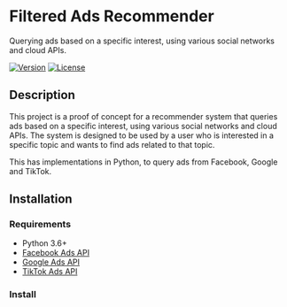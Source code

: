 # Filtered Ads Recommender
 Querying ads based on a specific interest, using various social networks and cloud APIs.

[![Version](https://img.shields.io/badge/version-0.1-brightgreen.svg)](https://pypi.org/project/ad-topic-recommender/)
[![License](https://img.shields.io/badge/license-CC%20BY--NC--SA%204.0-blue.svg)](https://creativecommons.org/licenses/by-nc-sa/4.0/)

## Description

This project is a proof of concept for a recommender system that queries ads based on a specific interest, 
using various social networks and cloud APIs. The system is designed to be used by a user who is interested 
in a specific topic and wants to find ads related to that topic. 

This has implementations in Python, to query ads from Facebook, Google and TikTok.

## Installation

### Requirements

- Python 3.6+
- [Facebook Ads API](https://developers.facebook.com/docs/marketing-apis/)
- [Google Ads API](https://developers.google.com/google-ads/api/docs/start)
- [TikTok Ads API](https://ads.tiktok.com/marketing_api/docs?rid=1x9q2xq3x1&id=1678521271494146)

### Install

```bash